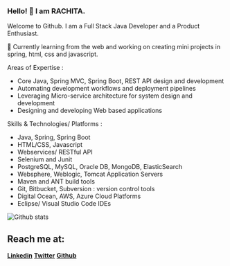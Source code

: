 ### Hello! 👋 I am RACHITA.

Welcome to Github. 
I am a Full Stack Java Developer and a Product Enthusiast.

🔭 Currently learning from the web and working on creating mini projects in spring, html, css and javascript. 

Areas of Expertise :
- Core Java, Spring MVC, Spring Boot, REST API design and development
- Automating development workflows and deployment pipelines
- Leveraging Micro-service architecture for system design and development
- Designing and developing Web based applications

Skills & Technologies/ Platforms :
- Java, Spring, Spring Boot
- HTML/CSS, Javascript
- Webservices/ RESTful API
- Selenium and Junit 
- PostgreSQL, MySQL, Oracle DB, MongoDB, ElasticSearch
- Websphere, Weblogic, Tomcat Application Servers
- Maven and ANT build tools
- Git, Bitbucket, Subversion : version control tools
- Digital Ocean, AWS, Azure Cloud Platforms
- Eclipse/ Visual Studio Code IDEs

![Github stats](https://github-readme-stats.vercel.app/api?username=rachitasingh1&show_icons=true&theme=radical)

<h2 align="left">Reach me at:</h2>

<strong> [Linkedin](https://linkedin.com/in/atihcar)</strong>   <strong> [Twitter](https://twitter.com/atihcars)</strong>   <strong> [Github](https://github.com/rachitasingh1)</strong>

<!---
rachitasingh1/rachitasingh1 is a ✨ special ✨ repository because its `README.md` (this file) appears on your GitHub profile.
You can click the Preview link to take a look at your changes.
--->
